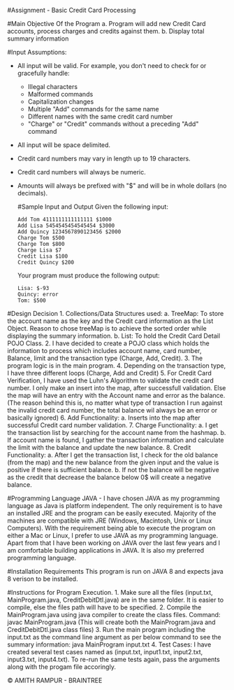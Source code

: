 #Assignment - Basic Credit Card Processing

#Main Objective Of the Program
    a. Program will add new Credit Card accounts, process charges and credits against them.
    b. Display total summary information


#Input Assumptions:

- All input will be valid. For example, you don't need to check for or gracefully handle:
  - Illegal characters
  - Malformed commands
  - Capitalization changes
  - Multiple "Add" commands for the same name
  - Different names with the same credit card number
  - "Charge" or "Credit" commands without a preceding "Add" command
- All input will be space delimited.
- Credit card numbers may vary in length up to 19 characters.
- Credit card numbers will always be numeric.
- Amounts will always be prefixed with "$" and will be in whole dollars (no
  decimals).
  
  #Sample Input and Output
  Given the following input:

  ```
  Add Tom 4111111111111111 $1000
  Add Lisa 5454545454545454 $3000
  Add Quincy 1234567890123456 $2000
  Charge Tom $500
  Charge Tom $800
  Charge Lisa $7
  Credit Lisa $100
  Credit Quincy $200
  ```

  Your program must produce the following output:

  ```
  Lisa: $-93
  Quincy: error
  Tom: $500
  ```

#Design Decision
    1.  Collections/Data Structures used:
                a. TreeMap: To store the account name as the key and the Credit card information as the List Object. Reason to chose treeMap is to achieve the sorted order while displaying the summary information.
                b. List: To hold the Credit Card Detail POJO Class.
    2.  I have decided to create a POJO class which holds the information to process which includes account name, card number, Balance, limit and the transaction type (Charge, Add, Credit).
    3. The program logic is in the main program.
    4. Depending on the transaction type, I have three different loops (Charge, Add and Credit)
    5. For Credit Card Verification, I have used the Luhn's Algorithm to validate the credit card number. I only make an insert into the map, after successfull validation. Else the map will have an entry with the Account name and error as the balance. (The reason behind this is, no matter what type of transaction I run against the invalid credit card number, the total balance wil always be an error or basically ignored)
    6. Add Functionality:
                a. Inserts into the map after successful Credit card number validation.
    7. Charge Functionality:
                a. I get the transaction list by searching for the account name from the hashmap.
                b. If account name is found, I gather the transaction information and calculate the limit with the balance and update the new balance.
    8. Credit Functionality:
                a. After I get the transaction list, I check for the old balance (from the map) and the new balance from the given input and the value is positive if there is sufficient balance. 
                b. If not the balance will be negative as the credit that decrease the balance below 0$ will create a negative balance.
                

#Programming Language
JAVA - I have chosen JAVA as my programming language as Java is platform independent. The only requirement is to have an installed JRE  and the program can be easily executed. Majority of the machines are compatible with JRE (Windows, Macintosh, Unix or Linux Computers). With the requirement being able to execute the program on either a Mac or Linux, I prefer to use JAVA as my programming language. Apart from that I have been working on JAVA over the last few years and I am comfortable building applications in JAVA. It is also my preferred programming language.
        
#Installation Requirements
This program is run on JAVA 8 and expects java 8 verison to be installed.

#Instructions for Program Execution.
    1. Make sure all the files (input.txt, MainProgram.java, CreditDebitDtl.java) are in the same folder. It is easier to compile, else the files path will have to be specified.
    2. Compile the MainProgram.java using java compiler to create the class files.
        Command: javac MainProgram.java (This will create both the MainProgram.java and CreditDebitDtl.java class files)
    3. Run the main program including the input.txt as the command line argument as per below command to see the summary information:
        java MainProgram input.txt
    4. Test Cases: I have created several test cases named as (input.txt, input1.txt, input2.txt, input3.txt, input4.txt). To re-run the same tests again, pass the arguments along with the progam file accoringly.
        


© AMITH RAMPUR - BRAINTREE 
